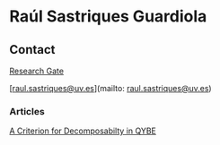 # Raúl Sastriques Guardiola

## Contact

[Research Gate](https://www.researchgate.net/profile/Raul-Sastriques-Guardiola-2)

[raul.sastriques@uv.es](mailto: raul.sastriques@uv.es)

### Articles

[A Criterion for Decomposabilty in QYBE ](https://academic.oup.com/imrn/advance-article/doi/10.1093/imrn/rnab357/6474504?guestAccessKey=3a3f55ba-643b-4fda-a0ea-294dd8dea8a2)

